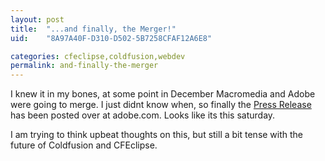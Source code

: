 ```yaml
---
layout: post
title:  "...and finally, the Merger!"
uid:	"8A97A40F-D310-D502-5B7258CFAF12A6E8"

categories: cfeclipse,coldfusion,webdev
permalink: and-finally-the-merger
---
```

I knew it in my bones, at some point in December Macromedia and Adobe were going to merge. I just didnt know when, so finally the <a href="http://www.adobe.com/aboutadobe/pressroom/pressreleases/200512/120105MACRAcquisitionClose.html">Press Release</a> has been posted over at adobe.com. Looks like its this saturday.

I am trying to think upbeat thoughts on this, but still a bit tense with the future of Coldfusion and CFEclipse.